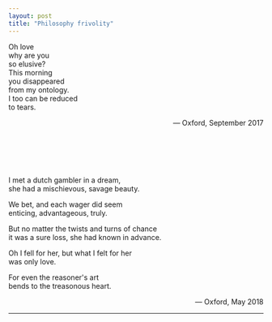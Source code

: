 ```yaml
---
layout: post
title: "Philosophy frivolity"
---
```


Oh love  
why are you  
so elusive?  
This morning  
you disappeared  
from my ontology.  
I too can be reduced  
to tears.
<p style="text-align:right;"> — Oxford, September 2017</p> 

<br><br><br><br>



I met a dutch gambler in a dream,  
she had a mischievous, savage beauty.

We bet, and each wager did seem  
enticing, advantageous, truly.

But no matter the twists and turns of chance  
it was a sure loss, she had known in advance.

Oh I fell for her, but what I felt for her  
was only love.

For even the reasoner's art  
bends to the treasonous heart.
<p style="text-align:right;"> — Oxford, May 2018</p>

<!-- <hr> to be added before footnotes-->
--- 